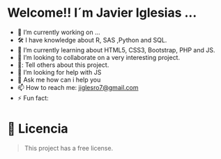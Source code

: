 
# Welcome!! I´m Javier Iglesias ... 

- 🔭 I’m currently working on ...
- 🛠️ I have knowledge about R, SAS ,Python and SQL.
- 🌱 I’m currently learning about HTML5, CSS3, Bootstrap, PHP and JS.
- 👯 I’m looking to collaborate on a very interesting project.
- 📢: Tell others about this project.
- 🤔 I’m looking for help with JS
- 💬 Ask me how  can i help you
- 📫 How to reach me: jiglesro7@gmail.com
- ⚡ Fun fact: 

# 📄 Licencia

>This project has a free license.